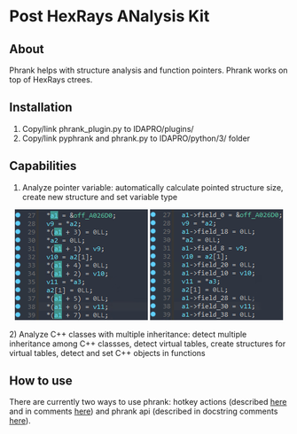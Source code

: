 # Post HexRays ANalysis Kit

## About

Phrank helps with structure analysis and function pointers. Phrank works on top of HexRays ctrees.

## Installation

1) Copy/link phrank_plugin.py to IDAPRO/plugins/
2) Copy/link pyphrank and phrank.py to IDAPRO/python/3/ folder  

## Capabilities

1) Analyze pointer variable: automatically calculate pointed structure size, create new structure and set variable type

<p align='center'>
<img src='pictures/before.PNG'>
<img src='pictures/after.PNG'>
</p>
2) Analyze C++ classes with multiple inheritance: detect multiple inheritance among C++ classses, detect virtual tables, create structures for virtual tables, detect and set C++ objects in functions

## How to use

There are currently two ways to use phrank: hotkey actions (described [here](https://github.com/Mizari/phrank/wiki/Phrank-plugin-and-actions) and in comments [here](https://github.com/Mizari/phrank/blob/master/phrank_plugin.py)) and phrank api (described in docstring comments [here](https://github.com/Mizari/phrank/blob/master/phrank.py)).
